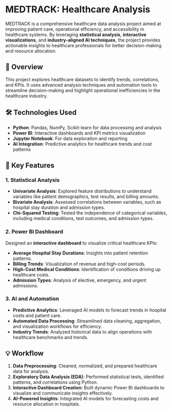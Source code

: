 # MEDTRACK: Healthcare Analysis

MEDTRACK is a comprehensive healthcare data analysis project aimed at improving patient care, operational efficiency, and accessibility in healthcare systems. By leveraging **statistical analysis**, **interactive visualizations**, and **industry-aligned AI techniques**, the project provides actionable insights to healthcare professionals for better decision-making and resource allocation.

## 🚀 Overview

This project explores healthcare datasets to identify trends, correlations, and KPIs. It uses advanced analysis techniques and automation tools to streamline decision-making and highlight operational inefficiencies in the healthcare industry.

## 🛠️ Technologies Used

- **Python**: Pandas, NumPy, Scikit-learn for data processing and analysis
- **Power BI**: Interactive dashboards and KPI metrics visualization
- **Jupyter Notebook**: For data exploration and reporting
- **AI Integration**: Predictive analytics for healthcare trends and cost patterns

## 🎯 Key Features

### 1. **Statistical Analysis**
- **Univariate Analysis**: Explored feature distributions to understand variables like patient demographics, test results, and billing amounts.
- **Bivariate Analysis**: Assessed correlations between variables, such as hospital stay duration and admission types.
- **Chi-Squared Testing**: Tested the independence of categorical variables, including medical conditions, test outcomes, and admission types.

### 2. **Power BI Dashboard**
Designed an **interactive dashboard** to visualize critical healthcare KPIs:
- **Average Hospital Stay Durations**: Insights into patient retention patterns.
- **Billing Trends**: Visualization of revenue and high-cost periods.
- **High-Cost Medical Conditions**: Identification of conditions driving up healthcare costs.
- **Admission Types**: Analysis of elective, emergency, and urgent admissions.

### 3. **AI and Automation**
- **Predictive Analytics**: Leveraged AI models to forecast trends in hospital costs and patient care.
- **Automated Data Processing**: Streamlined data cleaning, aggregation, and visualization workflows for efficiency.
- **Industry Trends**: Analyzed historical data to align operations with healthcare benchmarks and trends.

## 💡 Workflow

1. **Data Preprocessing**: Cleaned, normalized, and prepared healthcare data for analysis.
2. **Exploratory Data Analysis (EDA)**: Performed statistical tests, identified patterns, and correlations using Python.
3. **Interactive Dashboard Creation**: Built dynamic Power BI dashboards to visualize and communicate insights effectively.
4. **AI-Powered Insights**: Integrated AI models for forecasting costs and resource allocation in hospitals.
